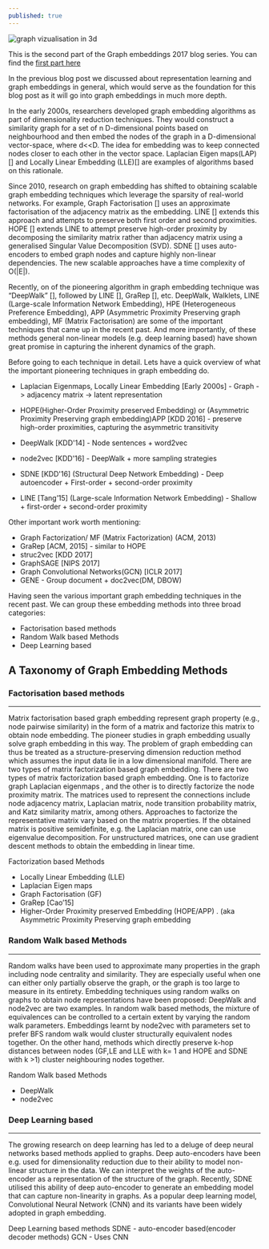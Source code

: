 ```yaml
---
published: true
---
```

![graph vizualisation in 3d]({{site.baseurl}}/images/3d-graph-viz.png)

This is the second part of the Graph embeddings 2017 blog series. You can find the [first part here](https://iamsiva11.github.io/Graph-embeddings-part-1/)

In the previous blog post we discussed about representation learning and graph embeddings in general, which would serve as the foundation for this blog post as it will go into graph embeddings in much more depth. 

In the early 2000s, researchers developed graph embedding algorithms as part of dimensionality reduction techniques. They  would  construct  a  similarity  graph  for  a  set  of n D-dimensional  points  based  on  neighbourhood  and  then embed  the  nodes  of  the  graph  in  a D-dimensional  vector-space, where d<<D. The idea for embedding was to keep connected  nodes  closer  to  each  other  in  the  vector  space. Laplacian  Eigen maps(LAP)[] and  Locally  Linear  Embedding
(LLE)[] are  examples  of  algorithms  based  on  this  rationale. 

Since 2010, research  on  graph  embedding  has shifted to  obtaining  scalable  graph  embedding  techniques  which leverage the sparsity of real-world networks. For example, Graph Factorisation [] uses an approximate factorisation of the adjacency matrix as the embedding. LINE [] extends this approach and attempts to preserve both first order and second proximities. HOPE [] extends LINE to attempt preserve  high-order  proximity  by  decomposing  the  similarity matrix  rather  than  adjacency  matrix  using  a  generalised Singular  Value  Decomposition  (SVD).  SDNE  []  uses  auto-encoders to embed graph nodes and capture highly non-linear  dependencies.  The  new  scalable  approaches  have  a time complexity of O(|E|).

Recently, on of the pioneering algorithm in graph embedding technique was “DeepWalk” [], followed by LINE [], GraRep [], etc. DeepWalk,	Walklets, LINE (Large-scale Information Network Embedding),	HPE (Heterogeneous Preference Embedding), APP (Asymmetric Proximity Preserving graph embedding), MF (Matrix Factorisation) are some of the important techniques that came up in the recent past. And more importantly, of these methods general  non-linear  models  (e.g.  deep learning based) have shown great promise in capturing the inherent  dynamics  of  the  graph.

Before going to each technique in detail. Lets have a quick overview of what the important pioneering techniques in graph embedding do.

* Laplacian Eigenmaps, Locally Linear Embedding [Early 2000s] - Graph -> adjacency matrix -> latent representation

* HOPE(Higher-Order Proximity preserved Embedding) or (Asymmetric Proximity Preserving graph embedding)APP [KDD 2016] - preserve high-order proximities, capturing the asymmetric transitivity

* DeepWalk [KDD'14] - Node sentences + word2vec

* node2vec [KDD'16] - DeepWalk + more sampling strategies

* SDNE [KDD'16] (Structural Deep Network Embedding) - Deep autoencoder + First-order + second-order proximity

* LINE [Tang’15] (Large-scale Information Network Embedding) - Shallow + first-order + second-order proximity

Other important work worth mentioning:

* Graph Factorization/ MF (Matrix Factorization) (ACM, 2013) 
* GraRep [ACM, 2015] - similar to HOPE
* struc2vec [KDD 2017]
* GraphSAGE [NIPS 2017]
* Graph Convolutional Networks(GCN) [ICLR 2017]
* GENE - Group document + doc2vec(DM, DBOW)

Having seen the various important graph embedding techniques in the recent past. We can group these embedding methods into three broad categories:

* Factorisation based methods
* Random Walk based Methods
* Deep Learning based

## A Taxonomy of Graph Embedding Methods

### Factorisation based methods
---

Matrix factorisation  based  graph  embedding  represent graph property (e.g., node pairwise similarity) in the form of a matrix and factorize this matrix to obtain node embedding. The pioneer studies in graph embedding usually solve graph  embedding  in  this  way.  The  problem  of  graph embedding  can  thus  be  treated  as  a  structure-preserving dimension reduction method which assumes the input data lie  in  a  low  dimensional  manifold.  There  are  two  types of  matrix  factorization  based  graph embedding.  There  are  two  types of  matrix  factorization  based  graph  embedding. One  is  to factorize graph  Laplacian  eigenmaps ,  and  the  other  is  to directly factorize the node proximity matrix. The  matrices  used  to represent  the  connections  include  node  adjacency  matrix, Laplacian  matrix,  node  transition  probability  matrix,  and Katz  similarity  matrix,  among  others. Approaches  to  factorize  the  representative  matrix  vary  based  on  the  matrix properties.  If  the  obtained  matrix  is  positive  semidefinite, e.g.  the  Laplacian  matrix,  one  can  use  eigenvalue  decomposition. For  unstructured  matrices,  one  can  use  gradient descent methods to obtain the embedding in linear time.

Factorization based Methods
* Locally Linear Embedding (LLE)
* Laplacian Eigen maps
* Graph Factorisation (GF) 
* GraRep [Cao’15]
* Higher-Order Proximity preserved Embedding (HOPE/APP) . (aka Asymmetric Proximity Preserving graph embedding

### Random Walk based Methods
---

Random walks have been used to approximate many properties in the graph including node centrality and similarity. They are especially useful when one can either only  partially  observe  the  graph,  or  the  graph  is  too  large to measure in its entirety. Embedding techniques using random walks on graphs to obtain node representations have been proposed: DeepWalk and node2vec are two examples. In random walk based  methods,  the  mixture  of  equivalences  can  be  controlled  to  a  certain  extent  by  varying  the  random  walk parameters. Embeddings learnt  by node2vec with  parameters set  to  prefer  BFS  random  walk  would  cluster  structurally equivalent  nodes  together. On  the  other  hand,  methods which directly preserve k-hop distances between nodes (GF,LE and LLE with k= 1 and HOPE and SDNE with k >1) cluster neighbouring nodes together.

Random Walk based Methods
* DeepWalk
* node2vec

### Deep Learning based
---

The growing research on deep learning has led to a deluge of deep neural networks based methods applied to graphs. Deep auto-encoders have been e.g. used for dimensionality reduction  due to their ability to model non-linear structure in the data. We can interpret the weights of the auto-encoder as a representation of  the  structure  of  the  graph. Recently, SDNE  utilised this ability of deep auto-encoder to generate an embedding model that can capture non-linearity in graphs. As  a  popular  deep  learning model, Convolutional Neural Network (CNN) and its variants  have  been  widely  adopted  in  graph  embedding.

Deep Learning based methods
SDNE - auto-encoder based(encoder decoder methods)
GCN - Uses CNN
